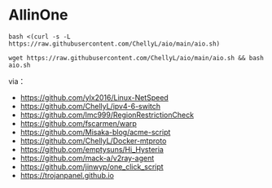 # AllinOne

```
bash <(curl -s -L https://raw.githubusercontent.com/ChellyL/aio/main/aio.sh)
```

```
wget https://raw.githubusercontent.com/ChellyL/aio/main/aio.sh && bash aio.sh
```


via：

- https://github.com/ylx2016/Linux-NetSpeed 
- https://github.com/ChellyL/ipv4-6-switch
- https://github.com/lmc999/RegionRestrictionCheck
- https://github.com/fscarmen/warp
- https://github.com/Misaka-blog/acme-script
- https://github.com/ChellyL/Docker-mtproto
- https://github.com/emptysuns/Hi_Hysteria
- https://github.com/mack-a/v2ray-agent
- https://github.com/jinwyp/one_click_script
- https://trojanpanel.github.io
